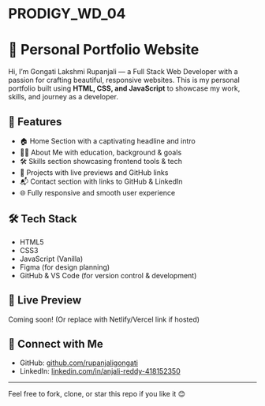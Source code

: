 # PRODIGY_WD_04


# 💼 Personal Portfolio Website

Hi, I’m Gongati Lakshmi Rupanjali — a Full Stack Web Developer with a passion for crafting beautiful, responsive websites. This is my personal portfolio built using **HTML, CSS, and JavaScript** to showcase my work, skills, and journey as a developer.

## 🚀 Features

- 🏠 Home Section with a captivating headline and intro
- 👩‍💻 About Me with education, background & goals
- 🛠️ Skills section showcasing frontend tools & tech
- 📂 Projects with live previews and GitHub links
- 📬 Contact section with links to GitHub & LinkedIn
- 🌐 Fully responsive and smooth user experience

## 🛠️ Tech Stack

- HTML5  
- CSS3  
- JavaScript (Vanilla)  
- Figma (for design planning)  
- GitHub & VS Code (for version control & development)

## 📸 Live Preview

Coming soon! (Or replace with Netlify/Vercel link if hosted)

## 🔗 Connect with Me

- GitHub: [github.com/rupanjaligongati](https://github.com/rupanjaligongati)
- LinkedIn: [linkedin.com/in/anjali-reddy-418152350](https://www.linkedin.com/in/anjali-reddy-418152350)

---

Feel free to fork, clone, or star this repo if you like it 😊  
